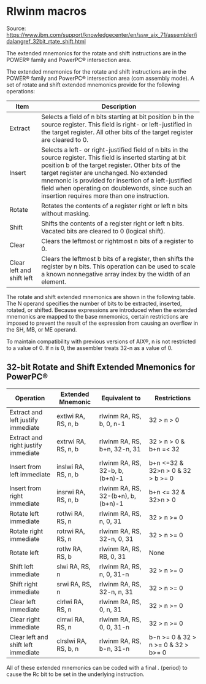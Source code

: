 # Rlwinm macros

Source: https://www.ibm.com/support/knowledgecenter/en/ssw_aix_71/assembler/idalangref_32bit_rtate_shift.html

The extended mnemonics for the rotate and shift instructions are in the POWER® family and PowerPC® intersection area.

The extended mnemonics for the rotate and shift instructions are in the POWER® family and PowerPC® intersection area (com assembly mode). A set of rotate and shift extended mnemonics provide for the following operations:

|Item|Description|
|---|---|
|Extract|Selects a field of n bits starting at bit position b in the source register. This field is right- or left-justified in the target register. All other bits of the target register are cleared to 0.|
|Insert|Selects a left- or right-justified field of n bits in the source register. This field is inserted starting at bit position b of the target register. Other bits of the target register are unchanged. No extended mnemonic is provided for insertion of a left-justified field when operating on doublewords, since such an insertion requires more than one instruction.|
|Rotate|Rotates the contents of a register right or left n bits without masking.|
|Shift|Shifts the contents of a register right or left n bits. Vacated bits are cleared to 0 (logical shift).|
|Clear|Clears the leftmost or rightmost n bits of a register to 0.|
|Clear left and shift left|Clears the leftmost b bits of a register, then shifts the register by n bits. This operation can be used to scale a known nonnegative array index by the width of an element.|

The rotate and shift extended mnemonics are shown in the following table. The N operand specifies the number of bits to be extracted, inserted, rotated, or shifted. Because expressions are introduced when the extended mnemonics are mapped to the base mnemonics, certain restrictions are imposed to prevent the result of the expression from causing an overflow in the SH, MB, or ME operand.

To maintain compatibility with previous versions of AIX®, n is not restricted to a value of 0. If n is 0, the assembler treats 32-n as a value of 0.

## 32-bit Rotate and Shift Extended Mnemonics for PowerPC®

|Operation|Extended Mnemonic|Equivalent to|Restrictions|
|---|---|---|---|
|Extract and left justify immediate|extlwi RA, RS, n, b|rlwinm RA, RS, b, 0, n-1|32 > n > 0|
|Extract and right justify immediate|extrwi RA, RS, n, b|rlwinm RA, RS, b+n, 32-n, 31|32 > n > 0 & b+n =< 32|
|Insert from left immediate|inslwi RA, RS, n, b|rlwinm RA, RS, 32-b, b, (b+n)-1|b+n <=32 & 32>n > 0 & 32 > b >= 0|
|Insert from right immediate|insrwi RA, RS, n, b|rlwinm RA, RS, 32-(b+n), b, (b+n)-1|b+n <= 32 & 32>n > 0|
|Rotate left immediate|rotlwi RA, RS, n|rlwinm RA, RS, n, 0, 31|32 > n >= 0|
|Rotate right immediate|rotrwi RA, RS, n|rlwinm RA, RS, 32-n, 0, 31|32 > n >= 0|
|Rotate left|rotlw RA, RS, b|rlwinm RA, RS, RB, 0, 31|None|
|Shift left immediate|slwi RA, RS, n|rlwinm RA, RS, n, 0, 31-n|32 > n >= 0|
|Shift right immediate|srwi RA, RS, n|rlwinm RA, RS, 32-n, n, 31|32 > n >= 0|
|Clear left immediate|clrlwi RA, RS, n|rlwinm RA, RS, 0, n, 31|32 > n >= 0|
|Clear right immediate|clrrwi RA, RS, n|rlwinm RA, RS, 0, 0, 31-n|32 > n >= 0|
|Clear left and shift left immediate|clrslwi RA, RS, b, n|rlwinm RA, RS, b-n, 31-n|b-n >= 0 & 32 > n >= 0 & 32 > b>= 0|

All of these extended mnemonics can be coded with a final . (period) to cause the Rc bit to be set in the underlying instruction.
